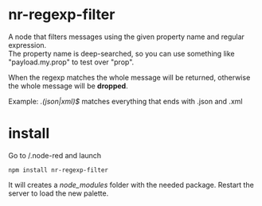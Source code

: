 # nr-regexp-filter
A node that filters messages using the given property name and regular expression.  
The property name is deep-searched, so you can use something like "payload.my.prop" to test over "prop".

When the regexp matches the whole message will be returned, otherwise the whole message will be **dropped**.

Example: *\.(json|xml)$* matches everything that ends with .json and .xml

# install
Go to <HOME>/.node-red and launch

`npm install nr-regexp-filter`

It will creates a *node_modules* folder with the needed package. Restart the server to load the new palette.
